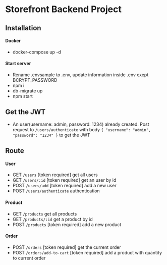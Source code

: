 # Storefront Backend Project

## Installation
#### Docker
- docker-compose up -d

#### Start server
- Rename .envsample to .env, update information inside .env exept BCRYPT_PASSWORD
- npm i
- db-migrate up
- npm start

## Get the JWT
- An user(username: admin, password: 1234) already created. Post request to ```/users/authenticate``` with body ```{ "username": "admin", "password": "1234" }``` to get the JWT

## Route
#### User
- GET   ```/users```                [token required] get all users
- GET   ```/users/:id```            [token required] get an user by id
- POST  ```/users/add```            [token required] add a new user
- POST  ```/users/authenticate```   authentication

#### Product
- GET   ```/products```             get all products
- GET   ```/products/:id```         get a product by id
- POST  ```/products```             [token required] add a new product

#### Order
- POST  ```/orders```               [token required] get the current order
- POST  ```/orders/add-to-cart```   [token required] add a product with quantity to current order
